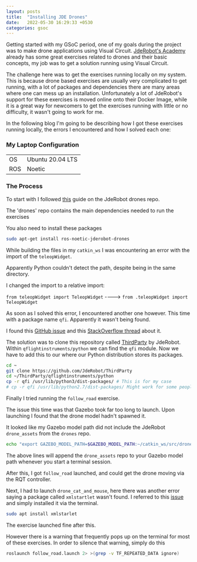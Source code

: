 ```yaml
---
layout: posts
title:  "Installing JDE Drones"
date:   2022-05-30 16:29:33 +0530
categories: gsoc
---
```

Getting started with my GSoC period, one of my goals during the project was to make drone applications using Visual Circuit.
[JdeRobot's Academy](http://jderobot.github.io/RoboticsAcademy/) already has some great exercises related to drones and their basic concepts, my job was to get a solution running using Visual Circuit.

The challenge here was to get the exercises running locally on my system. This is because drone based exercises are usually very complicated to get running, with a lot of packages and dependencies there are many areas where one can mess up an installation. 
Unfortunately a lot of JdeRobot's support for these exercises is moved online onto their Docker Image, while it is a great way for newcomers to get the exercises running with little or no difficulty, it wasn't going to work for me.

In the following blog I'm going to be describing how I got these exercises running locally, the errors I encountered and how I solved each one:

### My Laptop Configuration

<table>
<tr>
<td>OS</td>
<td>Ubuntu 20.04 LTS</td>
</tr>
<tr>
<td>ROS</td>
<td>Noetic</td>
</tr>
</table>

### The Process
To start with I followed [this](https://github.com/JdeRobot/drones/blob/noetic-devel/installation20.md) guide on the JdeRobot drones repo. 

The 'drones' repo contains the main dependencies needed to run the exercises

You also need to install these packages 
```bash
sudo apt-get install ros-noetic-jderobot-drones
```

While building the files in my `catkin_ws` I was encountering an error with the import of the `teleopWidget`.

Apparently Python couldn't detect the path, despite being in the same directory.

I changed the import to a relative import:

`from teleopWidget import TeleopWidget` ----> `from .teleopWidget import TeleopWidget` 

As soon as I solved this error, I encountered another one however. This time with a package name `qfi`. Apparently it wasn't being found.

I found this [GitHub issue](https://github.com/JdeRobot/RoboticsAcademy/issues/847) and this [StackOverflow thread](https://stackoverflow.com/questions/71928676/cannot-find-module-qfi-for-running-jderobot-drone-cat-mouse-exercise-from-sour?newreg=016111d2131f47fcbddec5ed5ed05ffa) about it.

The solution was to clone this repository called [ThirdParty](https://github.com/JdeRobot/ThirdParty) by JdeRobot. Within `qflightinstruments/python` we can find the `qfi` module. Now we have to add this to our where our Python distribution stores its packages.

```bash
cd ~
git clone https://github.com/JdeRobot/ThirdParty
cd ~/ThirdParty/qflightinstruments/python
cp -r qfi /usr/lib/python3/dist-packages/ # This is for my case
# cp -r qfi /usr/lib/python2.7/dist-packages/ Might work for some people
```
Finally I tried running the `follow_road` exercise.

The issue this time was that Gazebo took far too long to launch. Upon launching I found that the drone model hadn't spawned it.

It looked like my Gazebo model path did not include the JdeRobot `drone_assets` from the `drones` repo.

```bash
echo "export GAZEBO_MODEL_PATH=$GAZEBO_MODEL_PATH:~/catkin_ws/src/drones/drone_assets/models" >> ~/.bashrc
```
The above lines will append the `drone_assets` repo to your Gazebo model path whenever you start a terminal session.

After this, I got `follow_road` launched, and could get the drone moving via the RQT controller.

Next, I had to launch `drone_cat_and_mouse`, here there was another error saying a package called `xmlstartlet` wasn't found. I referred to this [issue](https://discuss.px4.io/t/cannot-load-command-parameter-vehicle-spawn-sdf-launch/16284) and simply installed it via the terminal. 
```bash
sudo apt install xmlstarlet
```
 The exercise launched fine after this. 

 However there is a warning that frequently pops up on the terminal for most of these exercises. In order to silence that warning, simply do this

 ```bash
 roslaunch follow_road.launch 2> >(grep -v TF_REPEATED_DATA ignore)
 ``` 

